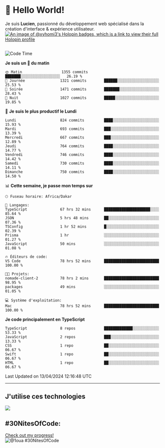 # 👋 Hello World!

Je suis **Lucien**, passionné du développement web spécialisé dans la création d'interface & expérience utilisateur.
[![An image of @xyhomi3's Holopin badges, which is a link to view their full Holopin profile](https://holopin.me/xyhomi3)](https://holopin.io/@xyhomi3)

##

<!--START_SECTION:waka-->
![Code Time](http://img.shields.io/badge/Code%20Time-936%20hrs%2011%20mins-blue)

**Je suis un 🐤 du matin** 

```text
🌞 Matin                  1355 commits        ███████░░░░░░░░░░░░░░░░░░   26.19 % 
🌆 Journée                1321 commits        ██████░░░░░░░░░░░░░░░░░░░   25.53 % 
🌃 Soirée                 1471 commits        ███████░░░░░░░░░░░░░░░░░░   28.43 % 
🌙 Nuit                   1027 commits        █████░░░░░░░░░░░░░░░░░░░░   19.85 % 
```
📅 **Je suis le plus productif le Lundi** 

```text
Lundi                    824 commits         ████░░░░░░░░░░░░░░░░░░░░░   15.93 % 
Mardi                    693 commits         ███░░░░░░░░░░░░░░░░░░░░░░   13.39 % 
Mercredi                 667 commits         ███░░░░░░░░░░░░░░░░░░░░░░   12.89 % 
Jeudi                    764 commits         ████░░░░░░░░░░░░░░░░░░░░░   14.77 % 
Vendredi                 746 commits         ████░░░░░░░░░░░░░░░░░░░░░   14.42 % 
Samedi                   730 commits         ████░░░░░░░░░░░░░░░░░░░░░   14.11 % 
Dimanche                 750 commits         ████░░░░░░░░░░░░░░░░░░░░░   14.50 % 
```


📊 **Cette semaine, je passe mon temps sur** 

```text
🕑︎ Fuseau horaire: Africa/Dakar

💬 Langages: 
TypeScript               67 hrs 32 mins      █████████████████████░░░░   85.64 % 
JSON                     5 hrs 48 mins       ██░░░░░░░░░░░░░░░░░░░░░░░   07.36 % 
TSConfig                 1 hr 52 mins        █░░░░░░░░░░░░░░░░░░░░░░░░   02.39 % 
Prisma                   1 hr                ░░░░░░░░░░░░░░░░░░░░░░░░░   01.27 % 
JavaScript               50 mins             ░░░░░░░░░░░░░░░░░░░░░░░░░   01.08 % 

🔥 Éditeurs de code: 
VS Code                  78 hrs 52 mins      █████████████████████████   100.00 % 

🐱‍💻 Projets: 
nomade-client-2          78 hrs 2 mins       █████████████████████████   98.95 % 
packages                 49 mins             ░░░░░░░░░░░░░░░░░░░░░░░░░   01.05 % 

💻 Système d'exploitation: 
Mac                      78 hrs 52 mins      █████████████████████████   100.00 % 
```

**Je code principalement en TypeScript** 

```text
TypeScript               8 repos             █████████████░░░░░░░░░░░░   53.33 % 
JavaScript               2 repos             ███░░░░░░░░░░░░░░░░░░░░░░   13.33 % 
CSS                      1 repo              ██░░░░░░░░░░░░░░░░░░░░░░░   06.67 % 
Swift                    1 repo              ██░░░░░░░░░░░░░░░░░░░░░░░   06.67 % 
HTML                     1 repo              ██░░░░░░░░░░░░░░░░░░░░░░░   06.67 % 
```




 Last Updated on 13/04/2024 12:16:48 UTC
<!--END_SECTION:waka-->
---

## J'utilise ces technologies

<p align="left">
  <a href="https://skillicons.dev">
    <img src="https://skillicons.dev/icons?i=ts,js,md,scss,tailwind,react,redux,docker,express,astro,vite,nextjs,vercel,figma,ableton" />
  </a>
</p>

## #30NitesOfCode:
  [Check out my progress!](https://www.codedex.io/@1oua/30-nites-of-code)  
  ![@1oua #30NitesOfCode](https://www.codedex.io/api/petStatus?user=1oua)
